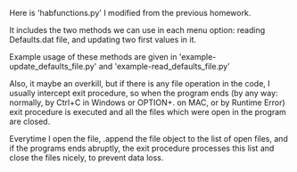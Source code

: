 Here is 'habfunctions.py' I modified from the previous homework.

It includes the two methods we can use in each menu option: 
reading Defaults.dat file, and updating two first values in it.

Example usage of these methods are given in 
'example-update_defaults_file.py' and 'example-read_defaults_file.py'

Also, it maybe an overkill, but if there is any file operation in the code, I usually intercept exit procedure,
so when the program ends (by any way: normally, by Ctrl+C in Windows or OPTION+. on MAC, or by Runtime Error) exit procedure is executed and 
all the files which were open in the program are closed.

Everytime I open the file, .append the file object to the list of open files, and if the programs ends abruptly,
the exit procedure processes this list and close the files nicely, to prevent data loss.
